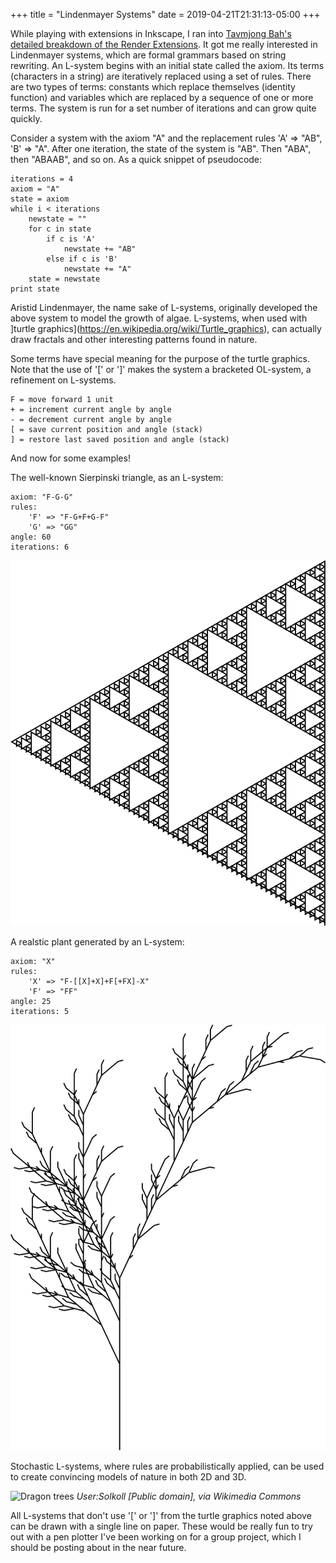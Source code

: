 +++
title = "Lindenmayer Systems"
date = 2019-04-21T21:31:13-05:00
+++

While playing with extensions in Inkscape, I ran into [Tavmjong Bah's detailed breakdown of the Render Extensions](http://tavmjong.free.fr/INKSCAPE/MANUAL/html/Extensions-Render.html). It got me really interested in Lindenmayer systems, which are formal grammars based on string rewriting. An L-system begins with an initial state called the axiom. Its terms (characters in a string) are iteratively replaced using a set of rules. There are two types of terms: constants which replace themselves (identity function) and variables which are replaced by a sequence of one or more terms. The system is run for a set number of iterations and can grow quite quickly.

Consider a system with the axiom "A" and the replacement rules 'A' => "AB", 'B' => "A". After one iteration, the state of the system is "AB". Then "ABA", then "ABAAB", and so on. As a quick snippet of pseudocode:

```
iterations = 4
axiom = "A"
state = axiom
while i < iterations
    newstate = ""
    for c in state
        if c is 'A'
            newstate += "AB"
        else if c is 'B'
            newstate += "A"
    state = newstate
print state
```

Aristid Lindenmayer, the name sake of L-systems, originally developed the above system to model the growth of algae. L-systems, when used with ]turtle graphics](https://en.wikipedia.org/wiki/Turtle_graphics), can actually draw fractals and other interesting patterns found in nature.

Some terms have special meaning for the purpose of the turtle graphics. Note that the use of '[' or ']' makes the system a bracketed OL-system, a refinement on L-systems.
```
F = move forward 1 unit
+ = increment current angle by angle
- = decrement current angle by angle
[ = save current position and angle (stack)
] = restore last saved position and angle (stack)
```

And now for some examples! 

The well-known Sierpinski triangle, as an L-system:
```
axiom: "F-G-G"
rules:
    'F' => "F-G+F+G-F"
    'G' => "GG"
angle: 60
iterations: 6
```
![Sierpinski Triangle](sierpinski.svg)


A realstic plant generated by an L-system:
```
axiom: "X"
rules:
    'X' => "F-[[X]+X]+F[+FX]-X"
    'F' => "FF"
angle: 25
iterations: 5
```
![Plant](plant.svg)

Stochastic L-systems, where rules are probabilistically applied, can be used to create convincing models of nature in both 2D and 3D.

![Dragon trees](https://upload.wikimedia.org/wikipedia/commons/7/74/Dragon_trees.jpg)
*User:Solkoll [Public domain], via Wikimedia Commons*


All L-systems that don't use '[' or ']' from the turtle graphics noted above can be drawn with a single line on paper. These would be really fun to try out with a pen plotter I've been working on for a group project, which I should be posting about in the near future.

